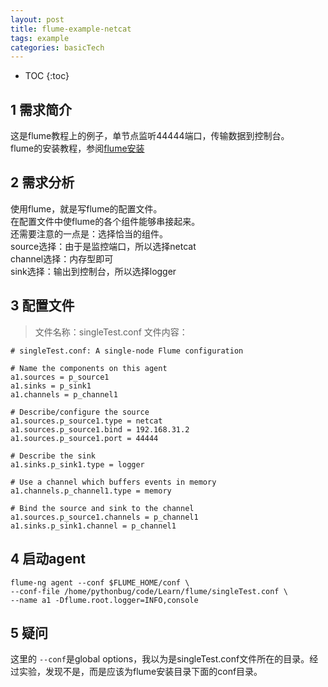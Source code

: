 ```yaml
---
layout: post
title: flume-example-netcat
tags: example
categories: basicTech
---
```


* TOC
{:toc}


## 1 需求简介
这是flume教程上的例子，单节点监听44444端口，传输数据到控制台。<br>
flume的安装教程，参阅[flume安装](https://www.pythonbug.com/basictech/flume-install/)

## 2 需求分析
使用flume，就是写flume的配置文件。<br>
在配置文件中使flume的各个组件能够串接起来。<br>
还需要注意的一点是：选择恰当的组件。<br>
source选择：由于是监控端口，所以选择netcat<br>
channel选择：内存型即可<br>
sink选择：输出到控制台，所以选择logger<br>

## 3 配置文件
>文件名称：singleTest.conf
>文件内容：

~~~shell
# singleTest.conf: A single-node Flume configuration

# Name the components on this agent
a1.sources = p_source1
a1.sinks = p_sink1
a1.channels = p_channel1

# Describe/configure the source
a1.sources.p_source1.type = netcat
a1.sources.p_source1.bind = 192.168.31.2
a1.sources.p_source1.port = 44444

# Describe the sink
a1.sinks.p_sink1.type = logger

# Use a channel which buffers events in memory
a1.channels.p_channel1.type = memory

# Bind the source and sink to the channel
a1.sources.p_source1.channels = p_channel1
a1.sinks.p_sink1.channel = p_channel1
~~~

## 4 启动agent
~~~shell
flume-ng agent --conf $FLUME_HOME/conf \
--conf-file /home/pythonbug/code/Learn/flume/singleTest.conf \
--name a1 -Dflume.root.logger=INFO,console
~~~

## 5 疑问
这里的 `--conf`是global options，我以为是singleTest.conf文件所在的目录。经过实验，发现不是，而是应该为flume安装目录下面的conf目录。